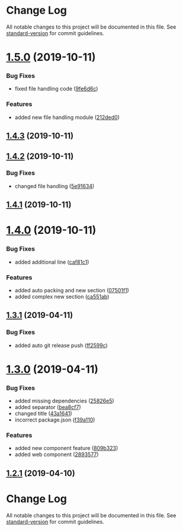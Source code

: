 # Change Log

All notable changes to this project will be documented in this file. See [standard-version](https://github.com/conventional-changelog/standard-version) for commit guidelines.

# [1.5.0](https://github.com/phillipharding/Spoon-Knife/compare/v1.4.3...v1.5.0) (2019-10-11)


### Bug Fixes

* fixed file handling code ([9fe6d6c](https://github.com/phillipharding/Spoon-Knife/commit/9fe6d6c))


### Features

* added new file handling module ([212ded0](https://github.com/phillipharding/Spoon-Knife/commit/212ded0))



## [1.4.3](https://github.com/phillipharding/Spoon-Knife/compare/v1.4.2...v1.4.3) (2019-10-11)



## [1.4.2](https://github.com/phillipharding/Spoon-Knife/compare/v1.4.1...v1.4.2) (2019-10-11)


### Bug Fixes

* changed file handling ([5e91634](https://github.com/phillipharding/Spoon-Knife/commit/5e91634))



## [1.4.1](https://github.com/phillipharding/Spoon-Knife/compare/v1.4.0...v1.4.1) (2019-10-11)



# [1.4.0](https://github.com/phillipharding/Spoon-Knife/compare/v1.3.1...v1.4.0) (2019-10-11)


### Bug Fixes

* added additional line ([caf81c1](https://github.com/phillipharding/Spoon-Knife/commit/caf81c1))


### Features

* added auto packing and new section ([07501f1](https://github.com/phillipharding/Spoon-Knife/commit/07501f1))
* added complex new section ([ca551ab](https://github.com/phillipharding/Spoon-Knife/commit/ca551ab))



## [1.3.1](https://github.com/phillipharding/Spoon-Knife/compare/v1.3.0...v1.3.1) (2019-04-11)


### Bug Fixes

* added auto git release push ([ff2599c](https://github.com/phillipharding/Spoon-Knife/commit/ff2599c))



# [1.3.0](https://github.com/phillipharding/Spoon-Knife/compare/v1.2.1...v1.3.0) (2019-04-11)


### Bug Fixes

* added missing dependencies ([25826e5](https://github.com/phillipharding/Spoon-Knife/commit/25826e5))
* added separator ([bea8cf7](https://github.com/phillipharding/Spoon-Knife/commit/bea8cf7))
* changed title ([43a1641](https://github.com/phillipharding/Spoon-Knife/commit/43a1641))
* incorrect package.json ([f39a110](https://github.com/phillipharding/Spoon-Knife/commit/f39a110))


### Features

* added new component feature ([809b323](https://github.com/phillipharding/Spoon-Knife/commit/809b323))
* added web component ([2893577](https://github.com/phillipharding/Spoon-Knife/commit/2893577))



## [1.2.1](https://github.com/phillipharding/Spoon-Knife/compare/v1.2.0...v1.2.1) (2019-04-10)



# Change Log

All notable changes to this project will be documented in this file. See [standard-version](https://github.com/conventional-changelog/standard-version) for commit guidelines.
